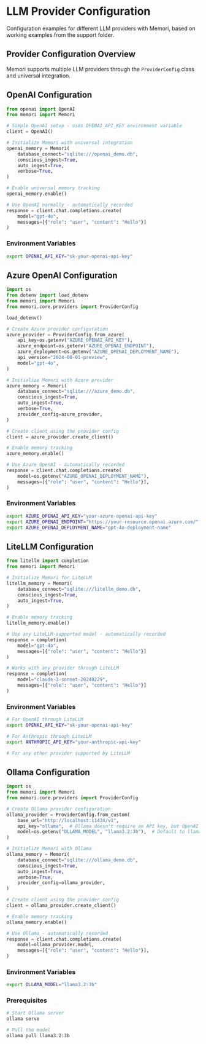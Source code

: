 # LLM Provider Configuration

Configuration examples for different LLM providers with Memori, based on working examples from the support folder.

## Provider Configuration Overview

Memori supports multiple LLM providers through the `ProviderConfig` class and universal integration.

## OpenAI Configuration

```python
from openai import OpenAI
from memori import Memori

# Simple OpenAI setup - uses OPENAI_API_KEY environment variable
client = OpenAI()

# Initialize Memori with universal integration
openai_memory = Memori(
    database_connect="sqlite:///openai_demo.db",
    conscious_ingest=True,
    auto_ingest=True,
    verbose=True,
)

# Enable universal memory tracking
openai_memory.enable()

# Use OpenAI normally - automatically recorded
response = client.chat.completions.create(
    model="gpt-4o", 
    messages=[{"role": "user", "content": "Hello"}]
)
```

### Environment Variables
```bash
export OPENAI_API_KEY="sk-your-openai-api-key"
```

## Azure OpenAI Configuration

```python
import os
from dotenv import load_dotenv
from memori import Memori
from memori.core.providers import ProviderConfig

load_dotenv()

# Create Azure provider configuration
azure_provider = ProviderConfig.from_azure(
    api_key=os.getenv("AZURE_OPENAI_API_KEY"),
    azure_endpoint=os.getenv("AZURE_OPENAI_ENDPOINT"),
    azure_deployment=os.getenv("AZURE_OPENAI_DEPLOYMENT_NAME"),
    api_version="2024-08-01-preview",
    model="gpt-4o",
)

# Initialize Memori with Azure provider
azure_memory = Memori(
    database_connect="sqlite:///azure_demo.db",
    conscious_ingest=True,
    auto_ingest=True,
    verbose=True,
    provider_config=azure_provider,
)

# Create client using the provider config
client = azure_provider.create_client()

# Enable memory tracking
azure_memory.enable()

# Use Azure OpenAI - automatically recorded
response = client.chat.completions.create(
    model=os.getenv("AZURE_OPENAI_DEPLOYMENT_NAME"),
    messages=[{"role": "user", "content": "Hello"}],
)
```

### Environment Variables
```bash
export AZURE_OPENAI_API_KEY="your-azure-openai-api-key"
export AZURE_OPENAI_ENDPOINT="https://your-resource.openai.azure.com/"
export AZURE_OPENAI_DEPLOYMENT_NAME="gpt-4o-deployment-name"
```

## LiteLLM Configuration

```python
from litellm import completion
from memori import Memori

# Initialize Memori for LiteLLM
litellm_memory = Memori(
    database_connect="sqlite:///litellm_demo.db",
    conscious_ingest=True,
    auto_ingest=True,
)

# Enable memory tracking
litellm_memory.enable()

# Use any LiteLLM-supported model - automatically recorded
response = completion(
    model="gpt-4o", 
    messages=[{"role": "user", "content": "Hello"}]
)

# Works with any provider through LiteLLM
response = completion(
    model="claude-3-sonnet-20240229",
    messages=[{"role": "user", "content": "Hello"}]
)
```

### Environment Variables
```bash
# For OpenAI through LiteLLM
export OPENAI_API_KEY="sk-your-openai-api-key"

# For Anthropic through LiteLLM
export ANTHROPIC_API_KEY="your-anthropic-api-key"

# For any other provider supported by LiteLLM
```

## Ollama Configuration

```python
import os
from memori import Memori
from memori.core.providers import ProviderConfig

# Create Ollama provider configuration
ollama_provider = ProviderConfig.from_custom(
    base_url="http://localhost:11434/v1",
    api_key="ollama",  # Ollama doesn't require an API key, but OpenAI client needs something
    model=os.getenv("OLLAMA_MODEL", "llama3.2:3b"),  # Default to llama3.2:3b
)

# Initialize Memori with Ollama
ollama_memory = Memori(
    database_connect="sqlite:///ollama_demo.db",
    conscious_ingest=True,
    auto_ingest=True,
    verbose=True,
    provider_config=ollama_provider,
)

# Create client using the provider config
client = ollama_provider.create_client()

# Enable memory tracking
ollama_memory.enable()

# Use Ollama - automatically recorded
response = client.chat.completions.create(
    model=ollama_provider.model,
    messages=[{"role": "user", "content": "Hello"}],
)
```

### Environment Variables
```bash
export OLLAMA_MODEL="llama3.2:3b"
```

### Prerequisites
```bash
# Start Ollama server
ollama serve

# Pull the model
ollama pull llama3.2:3b
```